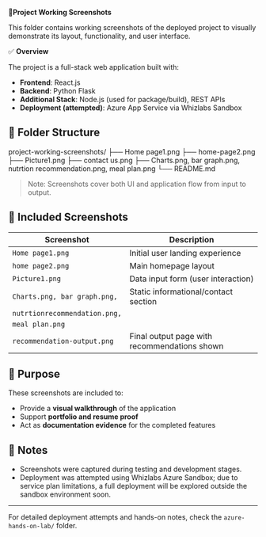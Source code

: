 📸**Project Working Screenshots** 

This folder contains working screenshots of the deployed project to visually demonstrate its layout, functionality, and user interface.

✅ **Overview**

The project is a full-stack web application built with:
- **Frontend**: React.js
- **Backend**: Python Flask
- **Additional Stack**: Node.js (used for package/build), REST APIs
- **Deployment (attempted)**: Azure App Service via Whizlabs Sandbox

## 📂 Folder Structure
project-working-screenshots/
├── Home page1.png
├── home-page2.png
├── Picture1.png
├── contact us.png
├── Charts.png, bar graph.png, nutrtion recommendation.png, meal plan.png
└── README.md

> Note: Screenshots cover both UI and application flow from input to output.

## 🧪 Included Screenshots

| Screenshot                  | Description                                  |
|-----------------------------|----------------------------------------------|
| `Home page1.png`            | Initial user landing experience              |
| `home page2.png`            | Main homepage layout                         |
| `Picture1.png`              | Data input form (user interaction)           |
| `Charts.png, bar graph.png,`| Static informational/contact section         |
|`nutrtionrecommendation.png,`|                                              |
| `meal plan.png`             |                                              |
| `recommendation-output.png` | Final output page with recommendations shown |

## 🎯 Purpose

These screenshots are included to:
- Provide a **visual walkthrough** of the application
- Support **portfolio and resume proof**
- Act as **documentation evidence** for the completed features

## 💬 Notes

- Screenshots were captured during testing and development stages.
- Deployment was attempted using Whizlabs Azure Sandbox; due to service plan limitations, a full deployment will be explored outside the sandbox environment soon.

---

For detailed deployment attempts and hands-on notes, check the `azure-hands-on-lab/` folder.

